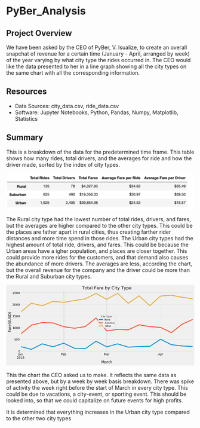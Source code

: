 # PyBer_Analysis

## Project Overview
We have been asked by the CEO of PyBer, V. Isualize, to create an overall snapchat of revenue for a certain time (January - April, arranged by week) of the year varying by what city type the rides occurred in. The CEO would like the data presented to her in a line graph showing all the city types on the same chart with all the corresponding information.

## Resources
- Data Sources: city_data.csv, ride_data.csv
- Software: Jupyter Notebooks, Python, Pandas, Numpy, Matplotlib, Statistics

## Summary
This is a breakdown of the data for the predetermined time frame. This table shows how many rides, total drivers, and the averages for ride and how the driver made, sorted by the index of city types.

![Table1](https://github.com/jugvirpabla/PyBer_Analysis/blob/master/analysis/Table1.png)

The Rural city type had the lowest number of total rides, drivers, and fares, but the averages are higher compared to the other city types. This could be the places are father apart in rural cities, thus creating farther rider distances and more time spend in those rides. The Urban city types had the highest amount of total ride, drivers, and fares. This could be because the Urban areas have a igher population, and places are closer together. This could provide more rides for the customers, and that demand also causes the abundance of more drivers. The averages are less, according the chart, but the overall revenue for the company and the driver could be more than the Rural and Suburban city types.

![Fig8](https://github.com/jugvirpabla/PyBer_Analysis/blob/master/analysis/Fig8.png)

This the chart the CEO asked us to make. It reflects the same data as presented above, but by a week by week basis breakdown. 
There was spike of activity the week right before the start of March in every city type. This could be due to vacations, a city-event, or sporting event. This should be looked into, so that we could capitalize on future events for high profits. 

It is determined that everything increases in the Urban city type compared to the other two city types
